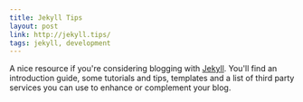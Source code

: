 ```yaml
---
title: Jekyll Tips
layout: post
link: http://jekyll.tips/
tags: jekyll, development
---
```

A nice resource if you're considering blogging with [Jekyll](https://jekyllrb.com/). You'll find an introduction guide, some tutorials and tips, templates and a list of third party services you can use to enhance or complement your blog.
